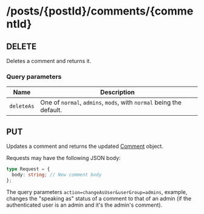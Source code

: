 # /posts/{postId}/comments/\{commentId\}

## DELETE

Deletes a comment and returns it.

### Query parameters

| Name       | Description                                                         |
| ---------- | ------------------------------------------------------------------- |
| `deleteAs` | One of `normal`, `admins`, `mods`, with `normal` being the default. |

## PUT

Updates a comment and returns the updated [Comment](/api/types#comment) object.

Requests may have the following JSON body:

```ts
type Request = {
  body: string; // New comment body
};
```

The query parameters `action=changeAsUser&userGroup=admins`, example, changes the "speaking as" status of a comment to that of an admin (if the authenticated user is an admin and it's the admin's comment).
